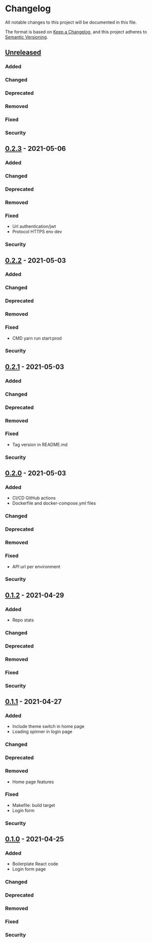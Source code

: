 # Changelog
All notable changes to this project will be documented in this file.

The format is based on [Keep a Changelog](https://keepachangelog.com/en/1.0.0/),
and this project adheres to [Semantic Versioning](https://semver.org/spec/v2.0.0.html).

## [Unreleased]
### Added
### Changed
### Deprecated
### Removed
### Fixed
### Security



## [0.2.3] - 2021-05-06
### Added
### Changed
### Deprecated
### Removed
### Fixed
- Url authentication/jwt
- Protocol HTTPS env dev
### Security



## [0.2.2] - 2021-05-03
### Added
### Changed
### Deprecated
### Removed
### Fixed
- CMD yarn run start:prod
### Security



## [0.2.1] - 2021-05-03
### Added
### Changed
### Deprecated
### Removed
### Fixed
- Tag version in README.md
### Security



## [0.2.0] - 2021-05-03
### Added
- CI/CD GitHub actions
- Dockerfile and docker-compose.yml files
### Changed
### Deprecated
### Removed
### Fixed
- API url per environment
### Security



## [0.1.2] - 2021-04-29
### Added
- Repo stats
### Changed
### Deprecated
### Removed
### Fixed
### Security



## [0.1.1] - 2021-04-27
### Added
- Include theme switch in home page
- Loading spinner in login page
### Changed
### Deprecated
### Removed
- Home page features
### Fixed
- Makefile: build target
- Login form
### Security



## [0.1.0] - 2021-04-25
### Added
- Boilerplate React code
- Login form page
### Changed
### Deprecated
### Removed
### Fixed
### Security



[Unreleased]: https://github.com/masfernandez/react-front-webapp/compare/master...develop
[0.2.3]: https://github.com/masfernandez/react-front-webapp/compare/v0.2.2...v0.2.3
[0.2.2]: https://github.com/masfernandez/react-front-webapp/compare/v0.2.1...v0.2.2
[0.2.1]: https://github.com/masfernandez/react-front-webapp/compare/v0.2.0...v0.2.1
[0.2.0]: https://github.com/masfernandez/react-front-webapp/compare/v0.1.2...v0.2.0
[0.1.2]: https://github.com/masfernandez/react-front-webapp/compare/v0.1.1...v0.1.2
[0.1.1]: https://github.com/masfernandez/react-front-webapp/compare/v0.1.0...v0.1.1
[0.1.0]: https://github.com/masfernandez/react-front-webapp/releases/tag/v0.1.0